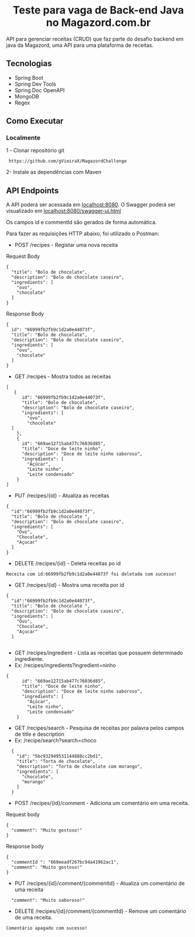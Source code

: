 <h1 align="center">
Teste para vaga de Back-end Java no Magazord.com.br
</h1>

API para gerenciar receitas (CRUD) que faz parte do desafio backend em java da Magazord, uma API para uma plataforma de receitas.

## Tecnologias
- Spring Boot
- Spring Dev Tools
- Spring Doc OpenAPI
- MongoDB
- Regex

## Como Executar

### Localmente
1 - Clonar repositório git

```
 https://github.com/gVieiraX/MagazordChallenge
```

2- Instale as dependências com Maven


## API Endpoints

A API poderá ser acessada em [localhost:8080](http://localhost:8080/recipes). O Swagger poderá ser visualizado em [localhost:8080/swagger-ui.html](http://localhost:8080/swagger-ui.html)

Os campos id e commentId são gerados de forma automática.

Para fazer as requisições HTTP abaixo, foi utilizado o Postman:

- POST /recipes - Registar uma nova receita

Request Body
```
{
  "title": "Bolo de chocolate",
  "description": "Bolo de chocolate caseiro",
  "ingredients": [
    "ovo",
    "chocolate"
  ]
}
```
Response Body
```
{
  id": "66999fb2fb9c1d2a0e44073f",
  "title": "Bolo de chocolate",
  "description": "Bolo de chocolate caseiro",
  "ingredients": [
    "ovo",
    "chocolate"
  ]
}
```

- GET /recipes - Mostra todos as receitas

```
[
   {
      id": "66999fb2fb9c1d2a0e44073f",
      "title": "Bolo de chocolate",
      "description": "Bolo de chocolate caseiro",
      "ingredients": [
        "ovo",
        "chocolate"
  ]
    },
    {
      id": "669ae12715ab477c76036d85",
      "title": "Doce de leite ninho",
      "description": "Doce de leite ninho saboroso",
      "ingredients": [
        "Açúcar",
        "Leite ninho",
        "Leite condensado"
    }
]
```

- PUT /recipes/{id} - Atualiza as receitas

```
{
  "id":"66999fb2fb9c1d2a0e44073f",
  "title": "Bolo de chocolate ",
  "description": "Bolo de chocolate caseiro",
  "ingredients": [
    "Ovo",
    "Chocolate",
    "Açucar"
  ]
}
```

- DELETE /recipes/{id} - Deleta receitas po id
```
Receita com id:66999fb2fb9c1d2a0e44073f foi deletada com sucesso!
```
- GET /recipes/{id} - Mostra uma receita por id

```
{
  "id":"66999fb2fb9c1d2a0e44073f",
  "title": "Bolo de chocolate ",
  "description": "Bolo de chocolate caseiro",
  "ingredients": [
    "Ovo",
    "Chocolate",
    "Açucar"
  ]
  
```
- GET /recipes/ingredient - Lista as receitas que possuem determinado ingrediente.
- Ex: /recipes/ingredients?ingredient=ninho

```
{
      id": "669ae12715ab477c76036d85",
      "title": "Doce de leite ninho",
      "description": "Doce de leite ninho saboroso",
      "ingredients": [
        "Açúcar",
        "Leite ninho",
        "Leite condensado"
    }
```

- GET /recipes/search - Pesquisa de receitas por palavra pelos campos de title e description
- Ex: /recipe/search?search=choco
```
  {
    "id": "5bc932949531144888cc2bd1",
    "title": "Torta de chocolate",
    "description": "Torta de chocolate com morango",
    "ingredients": [
      "chocolate",
      "morango"
    ]
  }

```
- POST /recipes/{id}/comment - Adiciona um comentário em uma receita.

Request body
```
{
  "comment": "Muito gostoso!"
}
```
Response body
```
{
  "commentId ": "669eeadf267bc94a41962ac1",
  "comment": "Muito gostoso!"
}
```
- PUT /recipes/{id}/comment/{commentId} - Atualiza  um comentário de uma receita

```
  "comment": "Muito saboroso!"

```

- DELETE /recipes/{id}/comment/{commentId} - Remove um comentário de uma receita.


```
Comentário apagado com sucesso!
```
